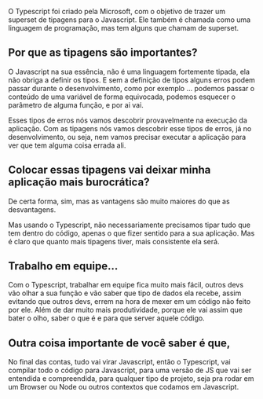 
O Typescript foi criado pela Microsoft, com o objetivo de trazer um superset de tipagens para o Javascript. Ele também é chamada como uma linguagem de programação, mas tem alguns que chamam de superset.

## Por que as tipagens são importantes?

O Javascript na sua essência, não é uma linguagem fortemente tipada, ela não obriga a definir os tipos. E sem a definição de tipos alguns erros podem passar durante o desenvolvimento, como por exemplo … podemos passar o conteúdo de uma variável de forma equivocada, podemos esquecer o parâmetro de alguma função, e por ai vai.

Esses tipos de erros nós vamos descobrir provavelmente na execução da aplicação. Com as tipagens nós vamos descobrir esse tipos de erros, já no desenvolvimento, ou seja, nem vamos precisar executar a aplicação para ver que tem alguma coisa errada ali.

## Colocar essas tipagens vai deixar minha aplicação mais burocrática?

De certa forma, sim, mas as vantagens são muito maiores do que as desvantagens.

Mas usando o Typescript, não necessariamente precisamos tipar tudo que tem dentro do código, apenas o que fizer sentido para a sua aplicação. Mas é claro que quanto mais tipagens tiver, mais consistente ela será.

## Trabalho em equipe…

Com o Typescript, trabalhar em equipe fica muito mais fácil, outros devs vão olhar a sua função e vão saber que tipo de dados ela recebe, assim evitando que outros devs, errem na hora de mexer em um código não feito por ele. Além de dar muito mais produtividade, porque ele vai assim que bater o olho, saber o que é e para que server aquele código.

## Outra coisa importante de você saber é que,

No final das contas, tudo vai virar Javascript, então o Typescript, vai compilar todo o código para Javascript, para uma versão de JS que vai ser entendida e compreendida, para qualquer tipo de projeto, seja pra rodar em um Browser ou Node ou outros contextos que codamos em Javascript.